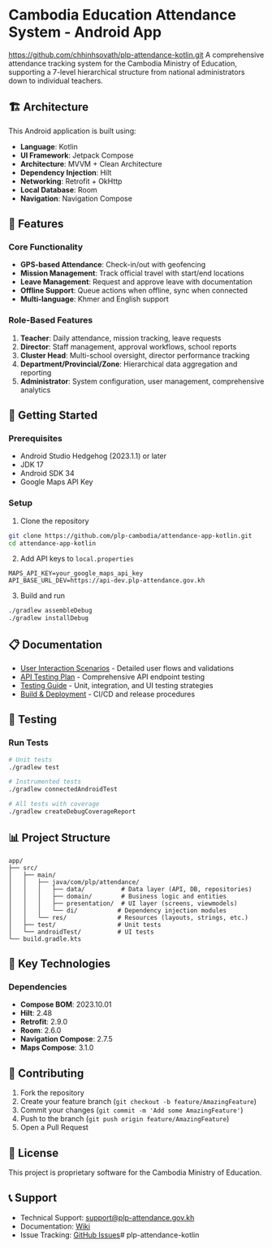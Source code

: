 # Cambodia Education Attendance System - Android App
https://github.com/chhinhsovath/plp-attendance-kotlin.git
A comprehensive attendance tracking system for the Cambodia Ministry of Education, supporting a 7-level hierarchical structure from national administrators down to individual teachers.

## 🏗️ Architecture

This Android application is built using:
- **Language**: Kotlin
- **UI Framework**: Jetpack Compose
- **Architecture**: MVVM + Clean Architecture
- **Dependency Injection**: Hilt
- **Networking**: Retrofit + OkHttp
- **Local Database**: Room
- **Navigation**: Navigation Compose

## 📱 Features

### Core Functionality
- **GPS-based Attendance**: Check-in/out with geofencing
- **Mission Management**: Track official travel with start/end locations
- **Leave Management**: Request and approve leave with documentation
- **Offline Support**: Queue actions when offline, sync when connected
- **Multi-language**: Khmer and English support

### Role-Based Features
1. **Teacher**: Daily attendance, mission tracking, leave requests
2. **Director**: Staff management, approval workflows, school reports
3. **Cluster Head**: Multi-school oversight, director performance tracking
4. **Department/Provincial/Zone**: Hierarchical data aggregation and reporting
5. **Administrator**: System configuration, user management, comprehensive analytics

## 🚀 Getting Started

### Prerequisites
- Android Studio Hedgehog (2023.1.1) or later
- JDK 17
- Android SDK 34
- Google Maps API Key

### Setup
1. Clone the repository
```bash
git clone https://github.com/plp-cambodia/attendance-app-kotlin.git
cd attendance-app-kotlin
```

2. Add API keys to `local.properties`
```properties
MAPS_API_KEY=your_google_maps_api_key
API_BASE_URL_DEV=https://api-dev.plp-attendance.gov.kh
```

3. Build and run
```bash
./gradlew assembleDebug
./gradlew installDebug
```

## 📋 Documentation

- [User Interaction Scenarios](documentation/USER_INTERACTION_SCENARIOS.md) - Detailed user flows and validations
- [API Testing Plan](documentation/API_TESTING_PLAN.md) - Comprehensive API endpoint testing
- [Testing Guide](documentation/TESTING_GUIDE.md) - Unit, integration, and UI testing strategies
- [Build & Deployment](documentation/BUILD_AND_DEPLOYMENT.md) - CI/CD and release procedures

## 🧪 Testing

### Run Tests
```bash
# Unit tests
./gradlew test

# Instrumented tests
./gradlew connectedAndroidTest

# All tests with coverage
./gradlew createDebugCoverageReport
```

## 📊 Project Structure
```
app/
├── src/
│   ├── main/
│   │   ├── java/com/plp/attendance/
│   │   │   ├── data/          # Data layer (API, DB, repositories)
│   │   │   ├── domain/        # Business logic and entities
│   │   │   ├── presentation/  # UI layer (screens, viewmodels)
│   │   │   └── di/           # Dependency injection modules
│   │   └── res/              # Resources (layouts, strings, etc.)
│   ├── test/                 # Unit tests
│   └── androidTest/          # UI tests
└── build.gradle.kts
```

## 🔑 Key Technologies

### Dependencies
- **Compose BOM**: 2023.10.01
- **Hilt**: 2.48
- **Retrofit**: 2.9.0
- **Room**: 2.6.0
- **Navigation Compose**: 2.7.5
- **Maps Compose**: 3.1.0

## 🤝 Contributing

1. Fork the repository
2. Create your feature branch (`git checkout -b feature/AmazingFeature`)
3. Commit your changes (`git commit -m 'Add some AmazingFeature'`)
4. Push to the branch (`git push origin feature/AmazingFeature`)
5. Open a Pull Request

## 📄 License

This project is proprietary software for the Cambodia Ministry of Education.

## 📞 Support

- Technical Support: support@plp-attendance.gov.kh
- Documentation: [Wiki](https://github.com/plp-cambodia/attendance-app-kotlin/wiki)
- Issue Tracking: [GitHub Issues](https://github.com/plp-cambodia/attendance-app-kotlin/issues)# plp-attendance-kotlin
